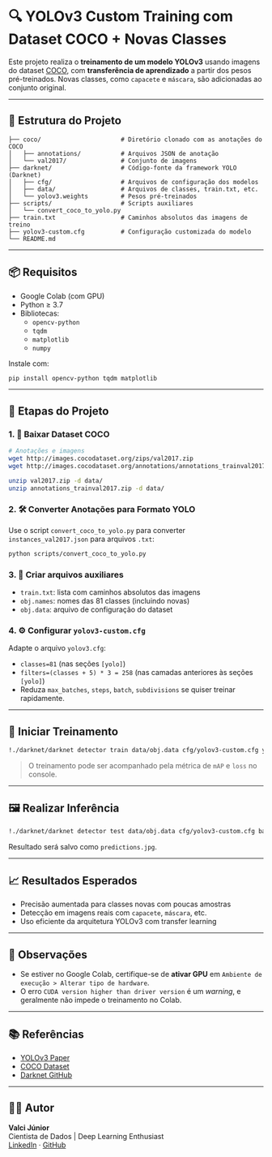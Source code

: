 
# 🔍 YOLOv3 Custom Training com Dataset COCO + Novas Classes

Este projeto realiza o **treinamento de um modelo YOLOv3** usando imagens do dataset [COCO](https://cocodataset.org/#home), com **transferência de aprendizado** a partir dos pesos pré-treinados. Novas classes, como `capacete` e `máscara`, são adicionadas ao conjunto original.

---

## 📂 Estrutura do Projeto

```
├── coco/                      # Diretório clonado com as anotações do COCO
│   ├── annotations/           # Arquivos JSON de anotação
│   └── val2017/               # Conjunto de imagens
├── darknet/                   # Código-fonte da framework YOLO (Darknet)
│   ├── cfg/                   # Arquivos de configuração dos modelos
│   ├── data/                  # Arquivos de classes, train.txt, etc.
│   └── yolov3.weights         # Pesos pré-treinados
├── scripts/                   # Scripts auxiliares
│   └── convert_coco_to_yolo.py
├── train.txt                  # Caminhos absolutos das imagens de treino
├── yolov3-custom.cfg          # Configuração customizada do modelo
└── README.md
```

---

## 📦 Requisitos

- Google Colab (com GPU)
- Python ≥ 3.7
- Bibliotecas:
  - `opencv-python`
  - `tqdm`
  - `matplotlib`
  - `numpy`

Instale com:

```bash
pip install opencv-python tqdm matplotlib
```

---

## 🧠 Etapas do Projeto

### 1. 🔽 Baixar Dataset COCO

```bash
# Anotações e imagens
wget http://images.cocodataset.org/zips/val2017.zip
wget http://images.cocodataset.org/annotations/annotations_trainval2017.zip

unzip val2017.zip -d data/
unzip annotations_trainval2017.zip -d data/
```

### 2. 🛠️ Converter Anotações para Formato YOLO

Use o script `convert_coco_to_yolo.py` para converter `instances_val2017.json` para arquivos `.txt`:

```bash
python scripts/convert_coco_to_yolo.py
```

### 3. 📝 Criar arquivos auxiliares

- `train.txt`: lista com caminhos absolutos das imagens
- `obj.names`: nomes das 81 classes (incluindo novas)
- `obj.data`: arquivo de configuração do dataset

### 4. ⚙️ Configurar `yolov3-custom.cfg`

Adapte o arquivo `yolov3.cfg`:

- `classes=81` (nas seções `[yolo]`)
- `filters=(classes + 5) * 3 = 258` (nas camadas anteriores às seções `[yolo]`)
- Reduza `max_batches`, `steps`, `batch`, `subdivisions` se quiser treinar rapidamente.

---

## 🚀 Iniciar Treinamento

```bash
!./darknet/darknet detector train data/obj.data cfg/yolov3-custom.cfg yolov3.weights -dont_show -map
```

> O treinamento pode ser acompanhado pela métrica de `mAP` e `loss` no console.

---

## 🖼️ Realizar Inferência

```bash
!./darknet/darknet detector test data/obj.data cfg/yolov3-custom.cfg backup/yolov3-custom_final.weights data/val2017/exemplo.jpg
```

Resultado será salvo como `predictions.jpg`.

---

## 📈 Resultados Esperados

- Precisão aumentada para classes novas com poucas amostras
- Detecção em imagens reais com `capacete`, `máscara`, etc.
- Uso eficiente da arquitetura YOLOv3 com transfer learning

---

## 📌 Observações

- Se estiver no Google Colab, certifique-se de **ativar GPU** em `Ambiente de execução > Alterar tipo de hardware`.
- O erro `CUDA version higher than driver version` é um *warning*, e geralmente não impede o treinamento no Colab.

---

## 📚 Referências

- [YOLOv3 Paper](https://pjreddie.com/media/files/papers/YOLOv3.pdf)
- [COCO Dataset](https://cocodataset.org/#home)
- [Darknet GitHub](https://github.com/AlexeyAB/darknet)

---

## 🧑‍💻 Autor

**Valci Júnior**  
Cientista de Dados | Deep Learning Enthusiast  
[LinkedIn](https://www.linkedin.com/) · [GitHub](https://github.com/)
